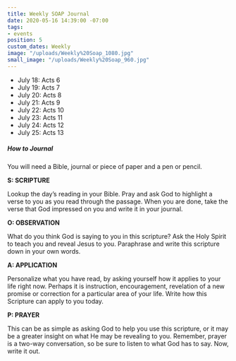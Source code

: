 ```yaml
---
title: Weekly SOAP Journal
date: 2020-05-16 14:39:00 -07:00
tags:
- events
position: 5
custom_dates: Weekly
image: "/uploads/Weekly%20Soap_1080.jpg"
small_image: "/uploads/Weekly%20Soap_960.jpg"
---
```


* July 18: Acts 6
* July 19: Acts 7
* July 20: Acts 8
* July 21: Acts 9
* July 22: Acts 10
* July 23: Acts 11
* July 24: Acts 12
* July 25: Acts 13

##### How to Journal

You will need a Bible, journal or piece of paper and a pen or pencil.

**S: SCRIPTURE**

Lookup the day’s reading in your Bible. Pray and ask God to highlight a verse to you as you read through the passage. When you are done, take the verse that God impressed on you and write it in your journal.

**O: OBSERVATION**

What do you think God is saying to you in this scripture? Ask the Holy Spirit to teach you and reveal Jesus to you. Paraphrase and write this scripture down in your own words.

**A: APPLICATION**

Personalize what you have read, by asking yourself how it applies to your life right now. Perhaps it is instruction, encouragement, revelation of a new promise or correction for a particular area of your life. Write how this Scripture can apply to you today.

**P: PRAYER**

This can be as simple as asking God to help you use this scripture, or it may be a greater insight on what He may be revealing to you. Remember, prayer is a two-way conversation, so be sure to listen to what God has to say. Now, write it out.
